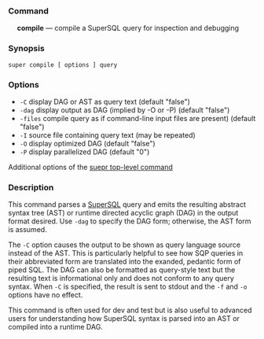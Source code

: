 ### Command

&emsp; **compile** &mdash;  compile a SuperSQL query for inspection and debugging

### Synopsis

```
super compile [ options ] query
```

### Options

* `-C` display DAG or AST as query text (default "false")
* `-dag` display output as DAG (implied by -O or -P) (default "false")
* `-files` compile query as if command-line input files are present) (default "false")
* `-I` source file containing query text (may be repeated)
* `-O` display optimized DAG (default "false")
* `-P` display parallelized DAG (default "0")

Additional options of the [suepr top-level command](super.md#options)

### Description

This command parses a [SuperSQL](../super-sql/intro.md) query
and emits the resulting abstract syntax tree (AST) or
runtime directed acyclic graph (DAG) in the output
format desired. Use `-dag` to specify the DAG form; otherwise, the
AST form is assumed.

The `-C` option causes the output to be shown as query language
source instead of the AST.  This is particularly helpful to
see how SQP queries in their abbreviated form are translated
into the exanded, pedantic form  of piped SQL.  The DAG can
also be formatted as query-style text but the resulting text is
informational only and does not conform to any query syntax.  When
`-C` is specified, the result is sent to stdout and the `-f` and
`-o` options have no effect.

This command is often used for dev and test but is also useful to
advanced users for understanding how SuperSQL syntax is parsed
into an AST or compiled into a runtime DAG.
